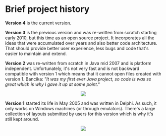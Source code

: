 # Brief project history
**Version 4** is the current version.

**Version 3** is the previous version and was re-written from scratch
starting early 2010, but this time as an open source project. It
incorporates all the ideas that were accumulated over years and also
better code architecture. That should provide better user experience,
less bugs and code that's easier to maintain and extend.

**Version 2** was re-written from scratch in Java mid 2007 and is
platform independent. Unfortunately, it's not very fast and is not
backward compatible with version 1 which means that it cannot open
files created with version 1. Bancika: _"It was my first ever Java
project, so code is was so great which is why I gave it up at some
point."_
<p align="center"><a href="http://diy-fever.com/diylc/images/diylc2_screenshot.png"
rel="nofollow"><img src="http://diy-fever.com/diylc/images/diylc2_screenshot-320x194.png"></a></p>

**Version 1** started its life in May 2005 and was written in
Delphi. As such, it only works on Windows machines (or through
emulators). There's a large collection of layouts submitted by users
for this version which is why it's still kept around.
<p align="center"><a href="http://diy-fever.com/diylc/images/diylc_screenshot.png"
rel="nofollow"><img src="http://diy-fever.com/diylc/images/diylc_screenshot-320x231.png"></a></p>
